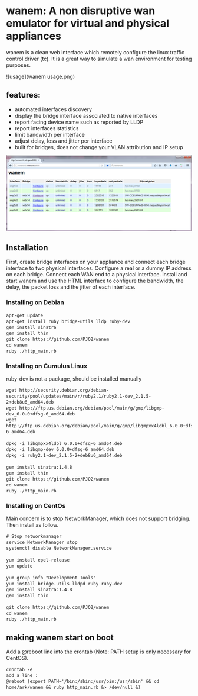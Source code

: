 # wanem: A non disruptive wan emulator for virtual and physical appliances

wanem is a clean web interface which remotely configure the linux traffic control driver (tc). It is a great way to simulate a wan environment for testing purposes.

![usage](wanem usage.png)


## features: 
* automated interfaces discovery
* display the bridge interface associated to native interfaces
* report facing device name such as reported by LLDP
* report interfaces statistics
* limit bandwidth per interface
* adjust delay, loss and jitter per interface
* built for bridges, does not change your VLAN attribution and IP setup

![preview](wanem_preview.png)


## Installation

First, create bridge interfaces on your appliance and connect each bridge interface to two physical interfaces. Configure a real or a dummy IP address on each bridge.
Connect each WAN end to a physical interface.
Install and start wanem and use the HTML interface to configure the bandwidth, the delay, the packet loss and the jitter of each interface.

### Installing on Debian

```
apt-get update
apt-get install ruby bridge-utils lldp ruby-dev
gem install sinatra
gem install thin
git clone https://github.com/PJO2/wanem
cd wanem
ruby ./http_main.rb
```


### Installing on Cumulus Linux
ruby-dev is not a package, should be installed manually

```
wget http://security.debian.org/debian-security/pool/updates/main/r/ruby2.1/ruby2.1-dev_2.1.5-2+deb8u6_amd64.deb
wget http://ftp.us.debian.org/debian/pool/main/g/gmp/libgmp-dev_6.0.0+dfsg-6_amd64.deb
wget http://ftp.us.debian.org/debian/pool/main/g/gmp/libgmpxx4ldbl_6.0.0+dfsg-6_amd64.deb

dpkg -i libgmpxx4ldbl_6.0.0+dfsg-6_amd64.deb
dpkg -i libgmp-dev_6.0.0+dfsg-6_amd64.deb
dpkg -i ruby2.1-dev_2.1.5-2+deb8u6_amd64.deb

gem install sinatra:1.4.8
gem install thin
git clone https://github.com/PJO2/wanem
cd wanem
ruby ./http_main.rb
```


### Installing on CentOs

Main concern is to stop NetworkManager, which does not support bridging.  Then install as follow.

```
# Stop networkmanager
service NetworkManager stop
systemctl disable NetworkManager.service

yum install epel-release
yum update

yum group info "Development Tools"
yum install bridge-utils lldpd ruby ruby-dev
gem install sinatra:1.4.8
gem install thin

git clone https://github.com/PJO2/wanem
cd wanem
ruby ./http_main.rb
```

## making wanem start on boot
Add a @reboot line into the crontab
(Note: PATH setup is only necessary for CentOS).

```
crontab -e
add a line : 
@reboot (export PATH='/bin:/sbin:/usr/bin:/usr/sbin' && cd home/ark/wanem && ruby http_main.rb &> /dev/null &)
```
